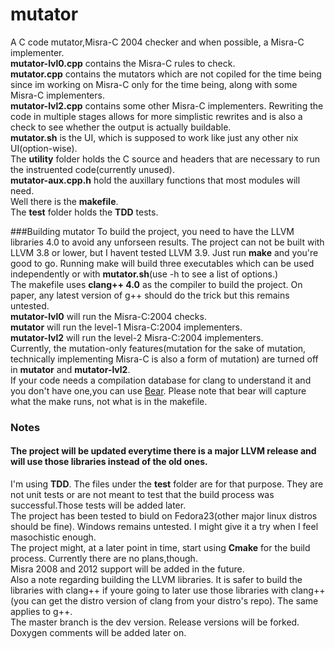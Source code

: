 # mutator

A C code mutator,Misra-C 2004 checker and when possible, a Misra-C implementer.<br/>
**mutator-lvl0.cpp** contains the Misra-C rules to check.<br/>
**mutator.cpp** contains the mutators which are not copiled for the time being since im working on Misra-C only for the time being, along with some Misra-C implementers.<br/>
**mutator-lvl2.cpp** contains some other Misra-C implementers. Rewriting the code in multiple stages allows for more simplistic rewrites and is also a check to see whether the output is actually buildable.<br/>
**mutator.sh** is the UI, which is supposed to work like just any other nix UI(option-wise).<br/>
The **utility** folder holds the C source and headers that are necessary to run the instruented code(currently unused).<br/>
**mutator-aux.cpp.h** hold the auxillary functions that most modules will need.<br/>
Well there is the **makefile**.<br/>
The **test** folder holds the **TDD** tests.<br/>

###Building mutator
To build the project, you need to have the LLVM libraries 4.0 to avoid any unforseen results. The project can not be built with LLVM 3.8 or lower, but I havent tested LLVM 3.9. Just run **make** and you're good to go. Running make will build three executables which can be used independently or with **mutator.sh**(use -h to see a list of options.)<br/>
The makefile uses **clang++ 4.0** as the compiler to build the project. On paper, any latest version of g++ should do the trick but this remains untested.<br/>
**mutator-lvl0** will run the Misra-C:2004 checks.<br/>
**mutator** will run the level-1 Misra-C:2004 implementers.<br/>
**mutator-lvl2** will run the level-2 Misra-C:2004 implementers.<br/>
Currently, the mutation-only features(mutation for the sake of mutation, technically implementing Misra-C is also a form of mutation) are turned off in **mutator** and **mutator-lvl2**.<br/>
If your code needs a compilation database for clang to understand it and you don't have one,you can use [Bear](https://github.com/rizsotto/Bear). Please note that bear will capture what the make runs, not what is in the makefile.<br/>

### Notes
#### **The project will be updated everytime there is a major LLVM release and will use those libraries instead of the old ones.**
I'm using **TDD**. The files under the **test** folder are for that purpose. They are not unit tests or are not meant to test that the build process was successful.Those tests will be added later.<br/>
The project has been tested to biuld on Fedora23(other major linux distros should be fine). Windows remains untested. I might give it a try when I feel masochistic enough.<br/>
The project might, at a later point in time, start using **Cmake** for the build process. Currently there are no plans,though.<br/>
Misra 2008 and 2012 support will be added in the future.<br/>
Also a note regarding building the LLVM libraries. It is safer to build the libraries with clang++ if youre going to later use those libraries with clang++(you can get the distro version of clang from your distro's repo). The same applies to g++.<br/>
The master branch is the dev version. Release versions will be forked.<br/>
Doxygen comments will be added later on.<br/>
